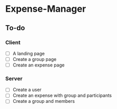 # Expense-Manager

## To-do

### Client

- [ ] A landing page
- [ ] Create a group page 
- [ ] Create an expense page 

### Server

- [ ] Create a user
- [ ] Create an expense with group and participants
- [ ] Create a group and members
